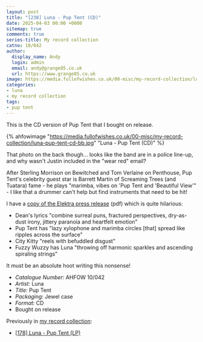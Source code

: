```yaml
---
layout: post
title: "[238] Luna - Pup Tent (CD)"
date: 2025-04-03 00:00 +0000
sitemap: true
comments: true
series-title: My record collection
catno: 10/042
author:
  display_name: Andy
  login: admin
  email: andy@grange85.co.uk
  url: https://www.grange85.co.uk
image: https://media.fullofwishes.co.uk/00-misc/my-record-collection/luna-pup-tent-cd-bb.jpg
categories:
- luna
- my record collection
tags:
- pup tent
---
```

This is the CD version of Pup Tent that I bought on release.

{% ahfowimage "https://media.fullofwishes.co.uk/00-misc/my-record-collection/luna-pup-tent-cd-bb.jpg" "Luna - Pup Tent (CD)" %}

That photo on the back though... looks like the band are in a police line-up, and why wasn't Justin included in the "wear red" email? 

After Sterling Morrison on Bewitched and Tom Verlaine on Penthouse, Pup Tent's celebrity guest star is Barrett Martin of Screaming Trees (and Tuatara) fame - he plays "marimba, vibes on 'Pup Tent and 'Beautiful View'" - I like that a drummer can't help but find instruments that need to be hit!

I have a [copy of the Elektra press release](https://media.fullofwishes.co.uk/02-luna/docs/pup-tent-press-release-ocr.pdf) (pdf) which is quite hilarious:

 - Dean's lyrics "combine surreal puns, fractured perspectives, dry-as-dust irony, jittery paranoia and heartfelt emotion"
 - Pup Tent has "lazy xylophone and marimba circles [that] spread like ripples across the surface"
 - City Kitty "reels with befuddled disgust"
 - Fuzzy Wuzzy has Luna "throwing off harmonic sparkles and ascending spiraling strings"

It must be an absolute hoot writing this nonsense!

 - *Catalogue Number:* AHFOW 10/042
 - *Artist:* Luna
 - *Title:* Pup Tent
 - *Packaging:* Jewel case
 - *Format:* CD
 - Bought on release

Previously in [my record collection](/category/my-record-collection):
 - [\[178\] Luna - Pup Tent (LP)](http://moonshot.local:4040/2024/09/16/my-record-collection-171-luna-pup-tent-lp/)
